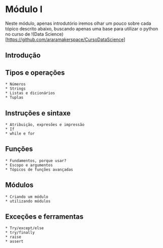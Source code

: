 # Módulo I 

Neste módulo, apenas introdutório iremos  olhar um pouco sobre cada tópico descrito abaixo, buscando apenas uma base para utilizar o python no curso de !(Data Science)[https://github.com/araramakerspace/CursoDataScience]

## Introdução

## Tipos e operações
	* Números 
	* Strings
	* Listas e dicionários
	* Tuplas

## Instruções e sintaxe
	* Atribuição, expresões e impressão
	* If
	* while e for

## Funções
	* Fundamentos, porque usar?
	* Escopo e argumentos
	* Tópicos de funções avançadas

## Módulos
	* Criando um módulo
	* utilizando módulos

## Exceções e ferramentas
	* Try/except/else
	* try/finally
	* raise
	* assert